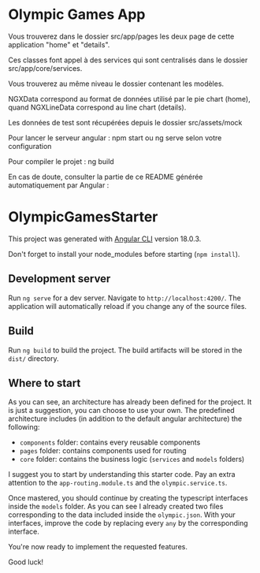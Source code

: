 # Olympic Games App

Vous trouverez dans le dossier src/app/pages les deux page de cette application "home" et "details".

Ces classes font appel à des services qui sont centralisés dans le dossier src/app/core/services.

Vous trouverez au même niveau le dossier contenant les modèles.

NGXData correspond au format de données utilisé par le pie chart (home), quand NGXLineData correspond au line chart (details).

Les données de test sont récupérées depuis le dossier src/assets/mock

Pour lancer le serveur angular : npm start ou ng serve selon votre configuration

Pour compiler le projet : ng build



En cas de doute, consulter la partie de ce README générée automatiquement par Angular :

# OlympicGamesStarter

This project was generated with [Angular CLI](https://github.com/angular/angular-cli) version 18.0.3.

Don't forget to install your node_modules before starting (`npm install`).

## Development server

Run `ng serve` for a dev server. Navigate to `http://localhost:4200/`. The application will automatically reload if you change any of the source files.

## Build

Run `ng build` to build the project. The build artifacts will be stored in the `dist/` directory.

## Where to start

As you can see, an architecture has already been defined for the project. It is just a suggestion, you can choose to use your own. The predefined architecture includes (in addition to the default angular architecture) the following:

- `components` folder: contains every reusable components
- `pages` folder: contains components used for routing
- `core` folder: contains the business logic (`services` and `models` folders)

I suggest you to start by understanding this starter code. Pay an extra attention to the `app-routing.module.ts` and the `olympic.service.ts`.

Once mastered, you should continue by creating the typescript interfaces inside the `models` folder. As you can see I already created two files corresponding to the data included inside the `olympic.json`. With your interfaces, improve the code by replacing every `any` by the corresponding interface.

You're now ready to implement the requested features.

Good luck!
